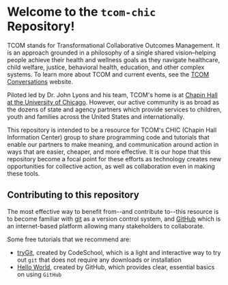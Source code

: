 # Welcome to the `tcom-chic` Repository!

TCOM stands for Transformational Collaborative Outcomes Management. It is an approach grounded in a philosophy of a single shared vision–helping people achieve their health and wellness goals as they navigate healthcare, child welfare, justice, behavioral health, education, and other complex systems. To learn more about TCOM and current events, see the [TCOM Conversations](https://tcomconversations.org/) website.

Piloted led by Dr. John Lyons and his team, TCOM's home is at [Chapin Hall at the University of Chicago](https://www.chapinhall.org/). However, our active community is as broad as the dozens of state and agency partners which provide services to children, youth and families across the United States and internationally.

This repository is intended to be a resource for TCOM's CHIC (Chapin Hall Information Center) group to share programming code and tutorials that enable our partners to make meaning, and communication around action in ways that are easier, cheaper, and more effective. It is our hope that this repository become a focal point for these efforts as technology creates new opportunities for collective action, as well as collaboration even in making these tools.

## Contributing to this repository

The most effective way to benefit from--and contribute to--this resource is to become familiar with [git](https://en.wikipedia.org/wiki/Git) as a version control system, and [GitHub](https://en.wikipedia.org/wiki/GitHub) which is an internet-based platform allowing many stakeholders to collaborate.

Some free tutorials that we recommend are:

* [tryGit](https://try.github.io/levels/1/challenges/1), created by CodeSchool, which is a light and interactive way to try out `git` that does not require any downloads or installation
* [Hello World](https://guides.github.com/activities/hello-world/), created by GitHub, which provides clear, essential basics on using `GitHub`


